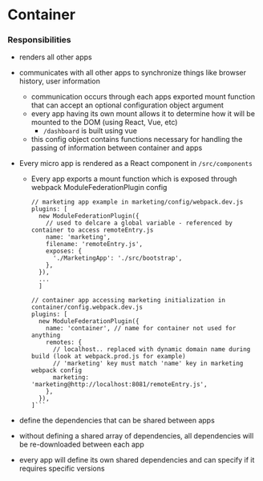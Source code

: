 # Container

### Responsibilities
- renders all other apps
- communicates with all other apps to synchronize things like browser history, user information
  - communication occurs through each apps exported mount function that can accept an optional configuration object argument
  - every app having its own mount allows it to determine how it will be mounted to the DOM (using React, Vue, etc)
    - `/dashboard` is built using vue
  - this config object contains functions necessary for handling the passing of information between container and apps

- Every micro app is rendered as a React component in `/src/components`
  - Every app exports a mount function which is exposed through webpack ModuleFederationPlugin config

    ```
    // marketing app example in marketing/config/webpack.dev.js
    plugins: [
      new ModuleFederationPlugin({
        // used to delcare a global variable - referenced by container to access remoteEntry.js
        name: 'marketing', 
        filename: 'remoteEntry.js',
        exposes: {
          './MarketingApp': './src/bootstrap',
        },
      }),
      ...
      ]
      
    // container app accessing marketing initialization in container/config.webpack.dev.js
    plugins: [
      new ModuleFederationPlugin({
        name: 'container', // name for container not used for anything
        remotes: {
          // localhost.. replaced with dynamic domain name during build (look at webpack.prod.js for example)
          // 'marketing' key must match 'name' key in marketing webpack config
          marketing: 'marketing@http://localhost:8081/remoteEntry.js',
        },
      }),
    ]```
    
 - define the dependencies that can be shared between apps
  - without defining a shared array of dependencies, all dependencies will be re-downloaded between each app
  - every app will define its own shared dependencies and can specify if it requires specific versions
